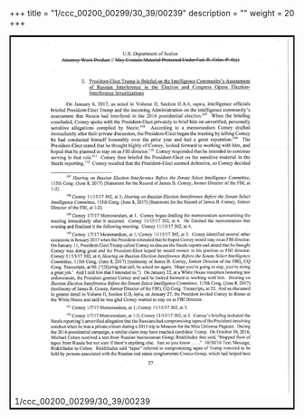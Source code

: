 +++
title = "1/ccc_00200_00299/30_39/00239"
description = ""
weight = 20
+++

<table style="border:2px solid black;max-width:800px;max-height:800px;" 
><tr><td>
<img class="center-fit-jpg"
src="/jpg_/jpg_mueller_report_searchable_239.jpg">
1/ccc_00200_00299/30_39/00239
</img></td></tr></table>
